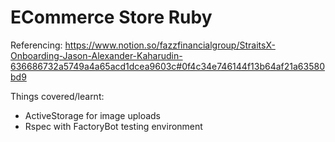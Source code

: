 # ECommerce Store Ruby

Referencing: https://www.notion.so/fazzfinancialgroup/StraitsX-Onboarding-Jason-Alexander-Kaharudin-636686732a5749a4a65acd1dcea9603c#0f4c34e746144f13b64af21a63580bd9

Things covered/learnt:

* ActiveStorage for image uploads
* Rspec with FactoryBot testing environment